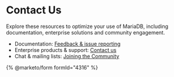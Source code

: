 # Contact Us

Explore these resources to optimize your use of MariaDB, including documentation, enterprise solutions and community engagement.

* Documentation: [Feedback & issue reporting](about-mariadb-documentation/reporting-documentation-bugs.md)
* Enterprise products & support: [Contact us](https://mariadb.com/contact/?utm_medium=docs)
* Chat & mailing lists: [Joining the Community](../community/joining-the-community.md)


{% @marketo/form formId="4316" %}
